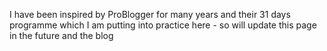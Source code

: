 I have been inspired by ProBlogger for many years and their 31 days programme which I am putting into practice here - so will update this page in the future and the blog 